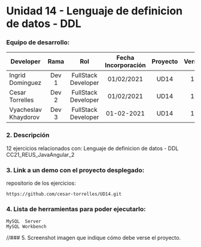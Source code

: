 # Unidad 14 -  Lenguaje de definicion de datos - DDL

### Equipo de desarrollo:

| Developer | Rama | Rol | Fecha Incorporación | Proyecto | Versión |
| --- | :---:  | :---:  | :---:  | :---: | :---:  |
| Ingrid Dominguez | Dev 1 | FullStack Developer | 01/02/2021 | UD14  | 1.0  |
| Cesar Torrelles | Dev 2 | FullStack Developer | 01/02/2021 | UD14  | 1.0  | 
| Vyacheslav Khaydorov | Dev 3 | FullStack Developer| 01-02-2021 | UD14  | 1.0  |

###   2. Descripción

12 ejercicios  relacionados con:
Lenguaje de definicion de datos - DDL
CC21_REUS_JavaAngular_2

###  3. Link a un demo con el proyecto desplegado:

repositorio de los ejercicios:
```
https://github.com/cesar-torrelles/UD14.git

```
###   4. Lista de herramientas para poder ejecutarlo:
```
MySQL  Server
MySQL Workbench
```
//###  5. Screenshot imagen que indique cómo debe verse el proyecto.



